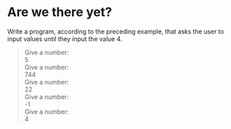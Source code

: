 # Are we there yet?
Write a program, according to the preceding example, that asks the user to input values until they input the value 4.

> Give a number: <br>
5 <br>
Give a number: <br>
744 <br>
Give a number: <br>
22 <br>
Give a number: <br>
-1 <br>
Give a number: <br>
4
